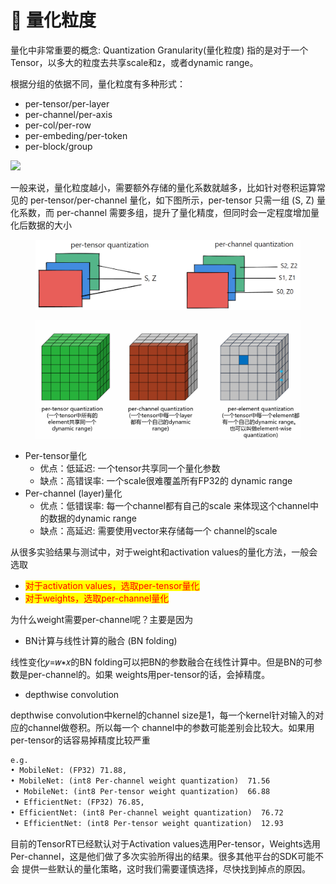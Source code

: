 # 🤝 量化粒度

量化中非常重要的概念: Quantization Granularity(量化粒度) 指的是对于一个Tensor，以多大的粒度去共享scale和z，或者dynamic range。

根据分组的依据不同，量化粒度有多种形式：

* per-tensor/per-layer
* per-channel/per-axis
* per-col/per-row
* per-embeding/per-token
* per-block/group

![](https://robot9.me/wp-content/uploads/2023/12/p13\_2.png)

一般来说，量化粒度越小，需要额外存储的量化系数就越多，比如针对卷积运算常见的 per-tensor/per-channel 量化，如下图所示，per-tensor 只需一组 (S, Z) 量化系数，而 per-channel 需要多组，提升了量化精度，但同时会一定程度增加量化后数据的大小

<figure><img src="../../.gitbook/assets/p13.png" alt=""><figcaption></figcaption></figure>

<figure><img src="../../.gitbook/assets/图片 (11) (1) (1).png" alt=""><figcaption></figcaption></figure>

* Per-tensor量化&#x20;
  * &#x20;优点：低延迟: 一个tensor共享同一个量化参数&#x20;
  * &#x20;缺点：高错误率: 一个scale很难覆盖所有FP32的 dynamic range
* Per-channel (layer)量化&#x20;
  * 优点：低错误率: 每一个channel都有自己的scale 来体现这个channel中的数据的dynamic range&#x20;
  * 缺点：高延迟: 需要使用vector来存储每一个 channel的scale

从很多实验结果与测试中，对于weight和activation values的量化方法，一般会选取&#x20;

* <mark style="color:red;">对于activation values，选取per-tensor量化</mark>&#x20;
* <mark style="color:red;">对于weights，选取per-channel量化</mark>

为什么weight需要per-channel呢？主要是因为&#x20;

* BN计算与线性计算的融合 (BN folding)&#x20;

线性变化𝑦=𝑤∗𝑥的BN folding可以把BN的参数融合在线性计算中。但是BN的可参数是per-channel的。如果 weights用per-tensor的话，会掉精度。

* depthwise convolution

depthwise convolution中kernel的channel size是1，每一个kernel针对输入的对应的channel做卷积。所以每一个 channel中的参数可能差别会比较大。如果用per-tensor的话容易掉精度比较严重

```latex
e.g. 
• MobileNet: (FP32) 71.88, 
• MobileNet: (int8 Per-channel weight quantization)  71.56
 • MobileNet: (int8 Per-tensor weight quantization)  66.88
 • EfficientNet: (FP32) 76.85, 
• EfficientNet: (int8 Per-channel weight quantization)  76.72
 • EfficientNet: (int8 Per-tensor weight quantization)  12.93
```

目前的TensorRT已经默认对于Activation values选用Per-tensor，Weights选用 Per-channel，这是他们做了多次实验所得出的结果。很多其他平台的SDK可能不会 提供一些默认的量化策略，这时我们需要谨慎选择，尽快找到掉点的原因。

